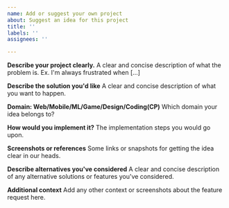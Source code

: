 ```yaml
---
name: Add or suggest your own project
about: Suggest an idea for this project
title: ''
labels: ''
assignees: ''

---
```


**Describe your project clearly.**
A clear and concise description of what the problem is. Ex. I'm always frustrated when [...]

**Describe the solution you'd like**
A clear and concise description of what you want to happen.

**Domain: Web/Mobile/ML/Game/Design/Coding(CP)**
Which domain your idea belongs to?

**How would you implement it?**
The implementation steps you would go upon.

**Screenshots or references**
Some links or snapshots for getting the idea clear in our heads.

**Describe alternatives you've considered**
A clear and concise description of any alternative solutions or features you've considered.

**Additional context**
Add any other context or screenshots about the feature request here.
